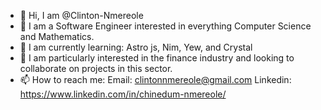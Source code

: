 - 👋 Hi, I am @Clinton-Nmereole
- 👀 I am a Software Engineer interested in everything Computer Science and Mathematics.
- 🌱 I am currently learning: Astro js, Nim, Yew, and Crystal
- 💞️ I am particularly interested in the finance industry and looking to collaborate on projects in this sector.
- 📫 How to reach me:
   Email: clintonnmereole@gmail.com
   Linkedin: https://www.linkedin.com/in/chinedum-nmereole/

<!---
Clinton-Nmereole/Clinton-Nmereole is a ✨ special ✨ repository because its `README.md` (this file) appears on your GitHub profile.
You can click the Preview link to take a look at your changes.
--->
